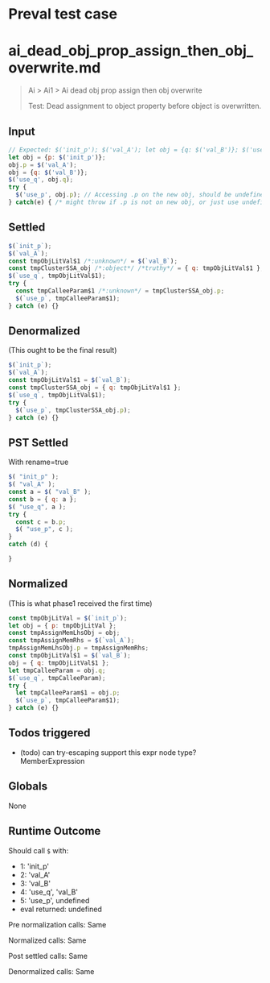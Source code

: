 # Preval test case

# ai_dead_obj_prop_assign_then_obj_overwrite.md

> Ai > Ai1 > Ai dead obj prop assign then obj overwrite
>
> Test: Dead assignment to object property before object is overwritten.

## Input

`````js filename=intro
// Expected: $('init_p'); $('val_A'); let obj = {q: $('val_B')}; $('use_q', obj.q); try{$('use_p',obj.p);}catch(e){}
let obj = {p: $('init_p')};
obj.p = $('val_A');
obj = {q: $('val_B')};
$('use_q', obj.q);
try {
  $('use_p', obj.p); // Accessing .p on the new obj, should be undefined
} catch(e) { /* might throw if .p is not on new obj, or just use undefined */ }
`````


## Settled


`````js filename=intro
$(`init_p`);
$(`val_A`);
const tmpObjLitVal$1 /*:unknown*/ = $(`val_B`);
const tmpClusterSSA_obj /*:object*/ /*truthy*/ = { q: tmpObjLitVal$1 };
$(`use_q`, tmpObjLitVal$1);
try {
  const tmpCalleeParam$1 /*:unknown*/ = tmpClusterSSA_obj.p;
  $(`use_p`, tmpCalleeParam$1);
} catch (e) {}
`````


## Denormalized
(This ought to be the final result)

`````js filename=intro
$(`init_p`);
$(`val_A`);
const tmpObjLitVal$1 = $(`val_B`);
const tmpClusterSSA_obj = { q: tmpObjLitVal$1 };
$(`use_q`, tmpObjLitVal$1);
try {
  $(`use_p`, tmpClusterSSA_obj.p);
} catch (e) {}
`````


## PST Settled
With rename=true

`````js filename=intro
$( "init_p" );
$( "val_A" );
const a = $( "val_B" );
const b = { q: a };
$( "use_q", a );
try {
  const c = b.p;
  $( "use_p", c );
}
catch (d) {

}
`````


## Normalized
(This is what phase1 received the first time)

`````js filename=intro
const tmpObjLitVal = $(`init_p`);
let obj = { p: tmpObjLitVal };
const tmpAssignMemLhsObj = obj;
const tmpAssignMemRhs = $(`val_A`);
tmpAssignMemLhsObj.p = tmpAssignMemRhs;
const tmpObjLitVal$1 = $(`val_B`);
obj = { q: tmpObjLitVal$1 };
let tmpCalleeParam = obj.q;
$(`use_q`, tmpCalleeParam);
try {
  let tmpCalleeParam$1 = obj.p;
  $(`use_p`, tmpCalleeParam$1);
} catch (e) {}
`````


## Todos triggered


- (todo) can try-escaping support this expr node type? MemberExpression


## Globals


None


## Runtime Outcome


Should call `$` with:
 - 1: 'init_p'
 - 2: 'val_A'
 - 3: 'val_B'
 - 4: 'use_q', 'val_B'
 - 5: 'use_p', undefined
 - eval returned: undefined

Pre normalization calls: Same

Normalized calls: Same

Post settled calls: Same

Denormalized calls: Same
